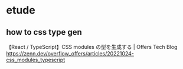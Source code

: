 # etude

## how to css type gen

【React / TypeScript】CSS modules の型を生成する | Offers Tech Blog
https://zenn.dev/overflow_offers/articles/20221024-css_modules_typescript
